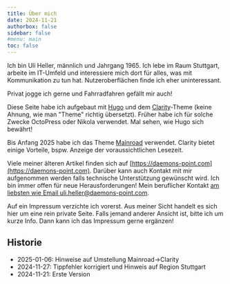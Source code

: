 ```yaml
---
title: Über mich
date: 2024-11-21
authorbox: false
sidebar: false
#menu: main
toc: false
---
```


Ich bin Uli Heller, männlich und Jahrgang 1965.
Ich lebe im Raum Stuttgart, arbeite im IT-Umfeld und interessiere
mich dort für alles,
was mit Kommunikation zu tun hat. Nutzeroberflächen finde
ich eher uninteressant.

Privat jogge ich gerne und Fahrradfahren
gefällt mir auch!

Diese Seite habe ich aufgebaut mit [Hugo](https://gohugo.io/) und
dem [Clarity](https://github.com/chipzoller/hugo-clarity)-Theme (keine Ahnung,
wie man "Theme" richtig übersetzt). Früher habe ich für solche Zwecke
OctoPress oder Nikola verwendet. Mal sehen, wie Hugo sich bewährt!

Bis Anfang 2025 habe ich das Theme [Mainroad](https://github.com/vimux/mainroad)
verwendet. Clarity bietet einige Vorteile, bspw. Anzeige der voraussichtlichen
Lesezeit.

Viele meiner älteren Artikel finden sich auf
[https://daemons-point.com](https://daemons-point.com).
Darüber kann auch Kontakt mit mir aufgenommen werden
falls technische Unterstützung gewünscht wird.
Ich bin immer offen für neue Herausforderungen!
Mein beruflicher Kontakt [am liebsten wie Email uli.heller@daemons-point.com](mailto::uli.heller@daemons-point.com).

Auf ein Impressum verzichte ich vorerst. Aus meiner Sicht
handelt es sich hier um eine rein private Seite.
Falls jemand anderer Ansicht ist, bitte ich um kurze Info.
Dann kann ich das Impressum gerne ergänzen!

Historie
--------

- 2025-01-06: Hinweise auf Umstellung Mainroad->Clarity
- 2024-11-27: Tippfehler korrigiert und Hinweis auf Region Stuttgart
- 2024-11-21: Erste Version
